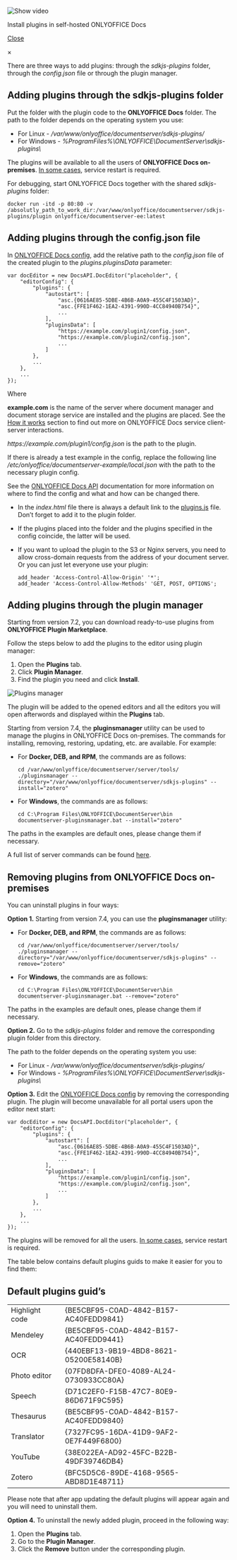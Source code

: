 ![Show video](/content/img/video/install-plugins.png)

Install plugins in self-hosted ONLYOFFICE Docs

[Close]()

×

There are three ways to add plugins: through the *sdkjs-plugins* folder, through the *config.json* file or through the plugin manager.

## Adding plugins through the sdkjs-plugins folder

Put the folder with the plugin code to the **ONLYOFFICE Docs** folder. The path to the folder depends on the operating system you use:

* For Linux - */var/www/onlyoffice/documentserver/sdkjs-plugins/*
* For Windows - *%ProgramFiles%\ONLYOFFICE\DocumentServer\sdkjs-plugins\\*

The plugins will be available to all the users of **ONLYOFFICE Docs on-premises**. [In some cases](https://nodejs.org/docs/latest/api/fs.html#fs_availability), service restart is required.

For debugging, start ONLYOFFICE Docs together with the shared *sdkjs-plugins* folder:

```
docker run -itd -p 80:80 -v /absolutly_path_to_work_dir:/var/www/onlyoffice/documentserver/sdkjs-plugins/plugin onlyoffice/documentserver-ee:latest
```

## Adding plugins through the config.json file

In [ONLYOFFICE Docs config](/editors/config/editor/plugins), add the relative path to the *config.json* file of the created plugin to the *plugins.pluginsData* parameter:

```
var docEditor = new DocsAPI.DocEditor("placeholder", {
    "editorConfig": {
        "plugins": {
            "autostart": [
                "asc.{0616AE85-5DBE-4B6B-A0A9-455C4F1503AD}",
                "asc.{FFE1F462-1EA2-4391-990D-4CC84940B754}",
                ...
            ],
            "pluginsData": [
                "https://example.com/plugin1/config.json",
                "https://example.com/plugin2/config.json",
                ...
            ]
        },
        ...
    },
    ...
});
```

Where

**example.com** is the name of the server where document manager and document storage service are installed and the plugins are placed. See the [How it works](/editors/howitworks) section to find out more on ONLYOFFICE Docs service client-server interactions.

*https\://example.com/plugin1/config.json* is the path to the plugin.

If there is already a test example in the config, replace the following line */etc/onlyoffice/documentserver-example/local.json* with the path to the necessary plugin config.

See the [ONLYOFFICE Docs API](/editors/config/editor/plugins) documentation for more information on where to find the config and what and how can be changed there.

* In the *index.html* file there is always a default link to the [plugins.js](https://onlyoffice.github.io/sdkjs-plugins/v1/plugins.js) file. Don’t forget to add it to the plugin folder.

* If the plugins placed into the folder and the plugins specified in the config coincide, the latter will be used.

* If you want to upload the plugin to the S3 or Nginx servers, you need to allow cross-domain requests from the address of your document server. Or you can just let everyone use your plugin:

  ```
  add_header 'Access-Control-Allow-Origin' '*';  
  add_header 'Access-Control-Allow-Methods' 'GET, POST, OPTIONS';
  ```

## Adding plugins through the plugin manager

Starting from version 7.2, you can download ready-to-use plugins from **ONLYOFFICE Plugin Marketplace**.

Follow the steps below to add the plugins to the editor using plugin manager:

1. Open the **Plugins** tab.
2. Click **Plugin Manager**.
3. Find the plugin you need and click **Install**.

![Plugins manager](/content/img/plugins/plugin-manager.png)

The plugin will be added to the opened editors and all the editors you will open afterwords and displayed within the **Plugins** tab.

Starting from version 7.4, the **pluginsmanager** utility can be used to manage the plugins in ONLYOFFICE Docs on-premises. The commands for installing, removing, restoring, updating, etc. are available. For example:

* For **Docker, DEB, and RPM**, the commands are as follows:

  ```
  cd /var/www/onlyoffice/documentserver/server/tools/
  ./pluginsmanager --directory="/var/www/onlyoffice/documentserver/sdkjs-plugins" --install="zotero"
  ```

* For **Windows**, the commands are as follows:

  ```
  cd C:\Program Files\ONLYOFFICE\DocumentServer\bin
  documentserver-pluginsmanager.bat --install="zotero"
  ```

The paths in the examples are default ones, please change them if necessary.

A full list of server commands can be found [here](https://helpcenter.onlyoffice.com/ONLYOFFICE-Editors/Editors-User-Guides/AllEditors/Plugin-manager.aspx#servercommands).

## Removing plugins from ONLYOFFICE Docs on-premises

You can uninstall plugins in four ways:

**Option 1.** Starting from version 7.4, you can use the **pluginsmanager** utility:

* For **Docker, DEB, and RPM**, the commands are as follows:

  ```
  cd /var/www/onlyoffice/documentserver/server/tools/
  ./pluginsmanager --directory="/var/www/onlyoffice/documentserver/sdkjs-plugins" --remove="zotero"
  ```

* For **Windows**, the commands are as follows:

  ```
  cd C:\Program Files\ONLYOFFICE\DocumentServer\bin
  documentserver-pluginsmanager.bat --remove="zotero"
  ```

The paths in the examples are default ones, please change them if necessary.

**Option 2.** Go to the *sdkjs-plugins* folder and remove the corresponding plugin folder from this directory.

The path to the folder depends on the operating system you use:

* For Linux - */var/www/onlyoffice/documentserver/sdkjs-plugins/*
* For Windows - *%ProgramFiles%\ONLYOFFICE\DocumentServer\sdkjs-plugins\\*

**Option 3.** Edit the [ONLYOFFICE Docs config](/editors/config/editor/plugins) by removing the corresponding plugin. The plugin will become unavailable for all portal users upon the editor next start:

```
var docEditor = new DocsAPI.DocEditor("placeholder", {
    "editorConfig": {
        "plugins": {
            "autostart": [
                "asc.{0616AE85-5DBE-4B6B-A0A9-455C4F1503AD}",
                "asc.{FFE1F462-1EA2-4391-990D-4CC84940B754}",
                ...
            ],
            "pluginsData": [
                "https://example.com/plugin1/config.json",
                "https://example.com/plugin2/config.json",
                ...
            ]
        },
        ...
    },
    ...
});                
```

The plugins will be removed for all the users. [In some cases](https://nodejs.org/docs/latest/api/fs.html#fs_availability), service restart is required.

The table below contains default plugins guids to make it easier for you to find them:

## Default plugins guid’s

|                |                                        |
| -------------- | -------------------------------------- |
| Highlight code | {BE5CBF95-C0AD-4842-B157-AC40FEDD9841} |
| Mendeley       | {BE5CBF95-C0AD-4842-B157-AC40FEDD9441} |
| OCR            | {440EBF13-9B19-4BD8-8621-05200E58140B} |
| Photo editor   | {07FD8DFA-DFE0-4089-AL24-0730933CC80A} |
| Speech         | {D71C2EF0-F15B-47C7-80E9-86D671F9C595} |
| Thesaurus      | {BE5CBF95-C0AD-4842-B157-AC40FEDD9840} |
| Translator     | {7327FC95-16DA-41D9-9AF2-0E7F449F6800} |
| YouTube        | {38E022EA-AD92-45FC-B22B-49DF39746DB4} |
| Zotero         | {BFC5D5C6-89DE-4168-9565-ABD8D1E48711} |

Please note that after app updating the default plugins will appear again and you will need to uninstall them.

**Option 4.** To uninstall the newly added plugin, proceed in the following way:

1. Open the **Plugins** tab.
2. Go to the **Plugin Manager**.
3. Click the **Remove** button under the corresponding plugin.
